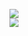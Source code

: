 [![](https://img.shields.io/badge/Made%20With-Github%20Spray-lightgrey.svg?style=for-the-badge&logo=github)](https://github.com/Annihil/github-spray#23065)  
[![](https://i.imgur.com/2DrTn0Z.gif)](https://github.com/Annihil/github-spray)